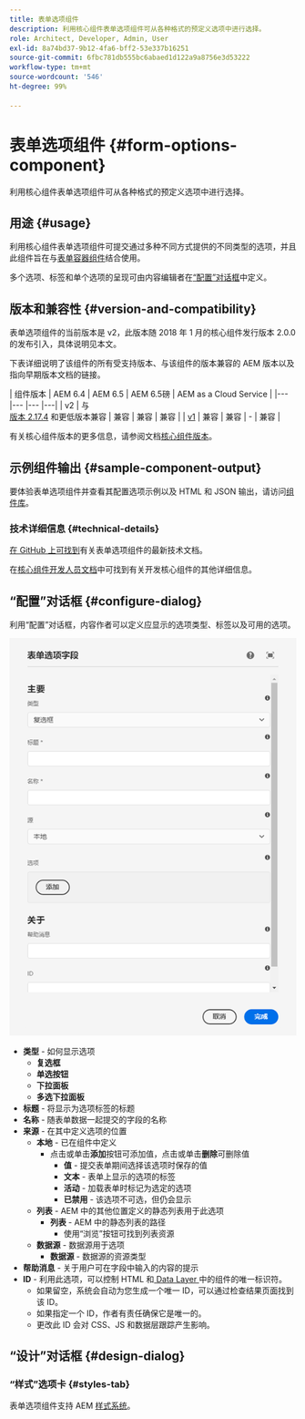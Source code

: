 ```yaml
---
title: 表单选项组件
description: 利用核心组件表单选项组件可从各种格式的预定义选项中进行选择。
role: Architect, Developer, Admin, User
exl-id: 8a74bd37-9b12-4fa6-bff2-53e337b16251
source-git-commit: 6fbc781db555bc6abaed1d122a9a8756e3d53222
workflow-type: tm+mt
source-wordcount: '546'
ht-degree: 99%

---
```


# 表单选项组件 {#form-options-component}

利用核心组件表单选项组件可从各种格式的预定义选项中进行选择。

## 用途 {#usage}

利用核心组件表单选项组件可提交通过多种不同方式提供的不同类型的选项，并且此组件旨在与[表单容器组件](form-container.md)结合使用。

多个选项、标签和单个选项的呈现可由内容编辑者在[“配置”对话框](#configure-dialog)中定义。

## 版本和兼容性 {#version-and-compatibility}

表单选项组件的当前版本是 v2，此版本随 2018 年 1 月的核心组件发行版本 2.0.0 的发布引入，具体说明见本文。

下表详细说明了该组件的所有受支持版本、与该组件的版本兼容的 AEM 版本以及指向早期版本文档的链接。

| 组件版本 | AEM 6.4 | AEM 6.5 | AEM 6.5磅 | AEM as a Cloud Service |
|--- |--- |--- |---|
| v2 | 与<br>[版本 2.17.4](/help/versions.md) 和更低版本兼容 | 兼容 | 兼容 | 兼容 |
| [v1](/help/components/v1/form-options-v1.md) | 兼容 | 兼容 | - | 兼容 |

有关核心组件版本的更多信息，请参阅文档[核心组件版本](/help/versions.md)。

## 示例组件输出 {#sample-component-output}

要体验表单选项组件并查看其配置选项示例以及 HTML 和 JSON 输出，请访问[组件库](https://adobe.com/go/aem_cmp_library_form_options_cn)。

### 技术详细信息 {#technical-details}

[在 GitHub 上可找到](https://adobe.com/go/aem_cmp_tech_form_options_v2_cn)有关表单选项组件的最新技术文档。

在[核心组件开发人员文档](/help/developing/overview.md)中可找到有关开发核心组件的其他详细信息。

## “配置”对话框 {#configure-dialog}

利用“配置”对话框，内容作者可以定义应显示的选项类型、标签以及可用的选项。

![表单选项组件的“编辑”对话框](/help/assets/form-options-edit.png)

* **类型** - 如何显示选项
   * **复选框**
   * **单选按钮**
   * **下拉面板**
   * **多选下拉面板**
* **标题** - 将显示为选项标签的标题
* **名称** - 随表单数据一起提交的字段的名称
* **来源** - 在其中定义选项的位置
   * **本地** - 已在组件中定义
      * 点击或单击&#x200B;**添加**&#x200B;按钮可添加值，点击或单击&#x200B;**删除**&#x200B;可删除值
         * **值** - 提交表单期间选择该选项时保存的值
         * **文本** - 表单上显示的选项的标签
         * **活动** - 加载表单时标记为选定的选项
         * **已禁用** - 该选项不可选，但仍会显示
   * **列表** - AEM 中的其他位置定义的静态列表用于此选项
      * **列表** - AEM 中的静态列表的路径
         * 使用“浏览”按钮可找到列表资源
   * **数据源** - 数据源用于选项
      * **数据源** - 数据源的资源类型
* **帮助消息** - 关于用户可在字段中输入的内容的提示
* **ID** - 利用此选项，可以控制 HTML 和[ Data Layer ](/help/developing/data-layer/overview.md)中的组件的唯一标识符。
   * 如果留空，系统会自动为您生成一个唯一 ID，可以通过检查结果页面找到该 ID。
   * 如果指定一个 ID，作者有责任确保它是唯一的。
   * 更改此 ID 会对 CSS、JS 和数据层跟踪产生影响。

## “设计”对话框 {#design-dialog}

### “样式”选项卡 {#styles-tab}

表单选项组件支持 AEM [样式系统](/help/get-started/authoring.md#component-styling)。
